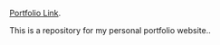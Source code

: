 [Portfolio Link](https://zeapherine-portfolio.netlify.app).

This is a repository for my personal portfolio website..
